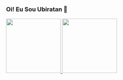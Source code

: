 ### Oi! Eu Sou Ubiratan 👋


<!--
**ubiratanlsc/ubiratanlsc** is a ✨ _special_ ✨ repository because its `README.md` (this file) appears on your GitHub profile.

Here are some ideas to get you started:

- 🔭 I’m currently working on ...
- 🌱 I’m currently learning ...
- 👯 I’m looking to collaborate on ...
- 🤔 I’m looking for help with ...
- 💬 Ask me about ...
- 📫 How to reach me: ...
- 😄 Pronouns: ...
- ⚡ Fun fact: ...
-->
<div align="left">
  <a href="https://github.com/ubiratanlsc">
  <img height="150em" src="https://github-readme-stats.vercel.app/api?username=ubiratanlsc&show_icons=true&theme=material-palenight&include_all_commits=true&count_private=true"/>
  <img height="150em" src="https://github-readme-stats.vercel.app/api/top-langs/?username=ubiratanlsc&layout=compact&langs_count=7&theme=material-palenight"/>
</div><!--
<div style="display: inline_block" align="laft"><br>
  <img alt="Bira-CSS" height="130" width="140" src="./src/img/nodejs-original-wordmark.svg">
  <img alt="Bira-CSS" height="130" width="140" src="./src/img/adonisjs-original-wordmark.svg">
  <img alt="Bira-CSS" height="130" width="140" src="./src/img/javascript-plain.svg">
  <img alt="Bira-CSS" height="130" width="140" src="./src/img/typescript-plain.svg">
  <img alt="Bira-CSS" height="130" width="140" src="./src/img/html5-plain-wordmark.svg">
  <img alt="Bira-CSS" height="130" width="140" src="./src/img/css3-plain-wordmark.svg">
</div>-->
  
  
          
